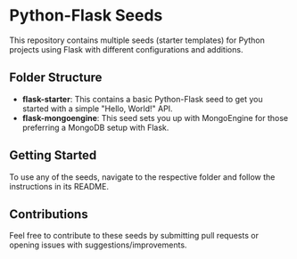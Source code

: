 # Python-Flask Seeds

This repository contains multiple seeds (starter templates) for Python projects using Flask with different
configurations and additions.

## Folder Structure

- **flask-starter**: This contains a basic Python-Flask seed to get you started with a simple "Hello, World!" API.
- **flask-mongoengine**: This seed sets you up with MongoEngine for those preferring a MongoDB setup with Flask.

## Getting Started

To use any of the seeds, navigate to the respective folder and follow the instructions in its README.

## Contributions

Feel free to contribute to these seeds by submitting pull requests or opening issues with suggestions/improvements.
